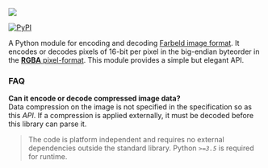 ![](https://i.imgur.com/m6bVkrs.png)

[![PyPI](https://img.shields.io/pypi/v/py-farbfeld?style=flat-square)](https://pypi.org/project/py-farbfeld/)

A Python module for encoding and decoding [Farbeld image format][1]. It encodes or decodes pixels of
16-bit per pixel in the big-endian byteorder in the [**RGBA** pixel-format][2]. This module provides
a simple but elegant API.

### FAQ
**Can it encode or decode compressed image data?**
<br/>
Data compression on the image is not specified in the specification
so as this *API*. If a compression is applied externally, it must be
decoded before this library can parse it.

> The code is platform independent and requires no external dependencies outside the standard library. Python *`>=3.5`* is required for runtime.

[1]: https://tools.suckless.org/farbfeld/
[2]: https://en.wikipedia.org/wiki/RGBA_color_model
